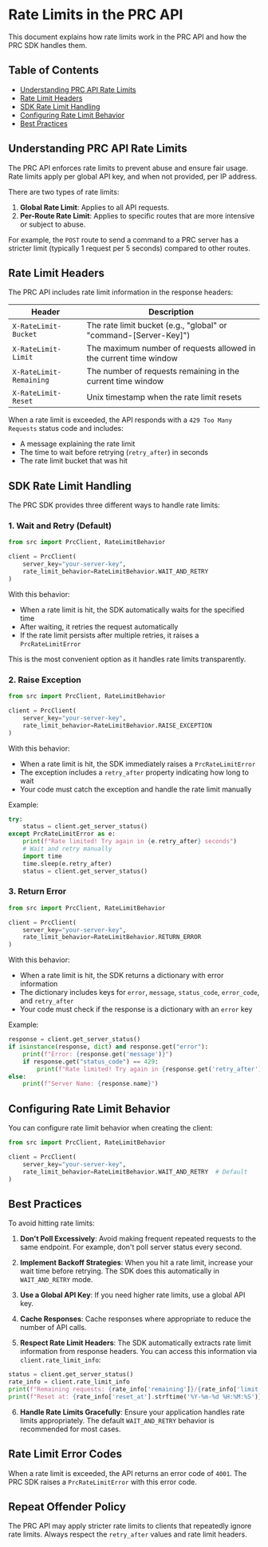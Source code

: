 # Rate Limits in the PRC API

This document explains how rate limits work in the PRC API and how the PRC SDK handles them.

## Table of Contents

- [Understanding PRC API Rate Limits](#understanding-prc-api-rate-limits)
- [Rate Limit Headers](#rate-limit-headers)
- [SDK Rate Limit Handling](#sdk-rate-limit-handling)
- [Configuring Rate Limit Behavior](#configuring-rate-limit-behavior)
- [Best Practices](#best-practices)

## Understanding PRC API Rate Limits

The PRC API enforces rate limits to prevent abuse and ensure fair usage. Rate limits apply per global API key, and when not provided, per IP address.

There are two types of rate limits:

1. **Global Rate Limit**: Applies to all API requests.
2. **Per-Route Rate Limit**: Applies to specific routes that are more intensive or subject to abuse.

For example, the `POST` route to send a command to a PRC server has a stricter limit (typically 1 request per 5 seconds) compared to other routes.

## Rate Limit Headers

The PRC API includes rate limit information in the response headers:

| Header | Description |
|--------|-------------|
| `X-RateLimit-Bucket` | The rate limit bucket (e.g., "global" or "command-[Server-Key]") |
| `X-RateLimit-Limit` | The maximum number of requests allowed in the current time window |
| `X-RateLimit-Remaining` | The number of requests remaining in the current time window |
| `X-RateLimit-Reset` | Unix timestamp when the rate limit resets |

When a rate limit is exceeded, the API responds with a `429 Too Many Requests` status code and includes:

- A message explaining the rate limit
- The time to wait before retrying (`retry_after`) in seconds
- The rate limit bucket that was hit

## SDK Rate Limit Handling

The PRC SDK provides three different ways to handle rate limits:

### 1. Wait and Retry (Default)

```python
from src import PrcClient, RateLimitBehavior

client = PrcClient(
    server_key="your-server-key",
    rate_limit_behavior=RateLimitBehavior.WAIT_AND_RETRY
)
```

With this behavior:
- When a rate limit is hit, the SDK automatically waits for the specified time
- After waiting, it retries the request automatically
- If the rate limit persists after multiple retries, it raises a `PrcRateLimitError`

This is the most convenient option as it handles rate limits transparently.

### 2. Raise Exception

```python
from src import PrcClient, RateLimitBehavior

client = PrcClient(
    server_key="your-server-key",
    rate_limit_behavior=RateLimitBehavior.RAISE_EXCEPTION
)
```

With this behavior:
- When a rate limit is hit, the SDK immediately raises a `PrcRateLimitError`
- The exception includes a `retry_after` property indicating how long to wait
- Your code must catch the exception and handle the rate limit manually

Example:

```python
try:
    status = client.get_server_status()
except PrcRateLimitError as e:
    print(f"Rate limited! Try again in {e.retry_after} seconds")
    # Wait and retry manually
    import time
    time.sleep(e.retry_after)
    status = client.get_server_status()
```

### 3. Return Error

```python
from src import PrcClient, RateLimitBehavior

client = PrcClient(
    server_key="your-server-key",
    rate_limit_behavior=RateLimitBehavior.RETURN_ERROR
)
```

With this behavior:
- When a rate limit is hit, the SDK returns a dictionary with error information
- The dictionary includes keys for `error`, `message`, `status_code`, `error_code`, and `retry_after`
- Your code must check if the response is a dictionary with an `error` key

Example:

```python
response = client.get_server_status()
if isinstance(response, dict) and response.get("error"):
    print(f"Error: {response.get('message')}")
    if response.get("status_code") == 429:
        print(f"Rate limited! Try again in {response.get('retry_after')} seconds")
else:
    print(f"Server Name: {response.name}")
```

## Configuring Rate Limit Behavior

You can configure rate limit behavior when creating the client:

```python
from src import PrcClient, RateLimitBehavior

client = PrcClient(
    server_key="your-server-key",
    rate_limit_behavior=RateLimitBehavior.WAIT_AND_RETRY  # Default
)
```

## Best Practices

To avoid hitting rate limits:

1. **Don't Poll Excessively**: Avoid making frequent repeated requests to the same endpoint. For example, don't poll server status every second.

2. **Implement Backoff Strategies**: When you hit a rate limit, increase your wait time before retrying. The SDK does this automatically in `WAIT_AND_RETRY` mode.

3. **Use a Global API Key**: If you need higher rate limits, use a global API key.

4. **Cache Responses**: Cache responses where appropriate to reduce the number of API calls.

5. **Respect Rate Limit Headers**: The SDK automatically extracts rate limit information from response headers. You can access this information via `client.rate_limit_info`:

```python
status = client.get_server_status()
rate_info = client.rate_limit_info
print(f"Remaining requests: {rate_info['remaining']}/{rate_info['limit']}")
print(f"Reset at: {rate_info['reset_at'].strftime('%Y-%m-%d %H:%M:%S')}")
```

6. **Handle Rate Limits Gracefully**: Ensure your application handles rate limits appropriately. The default `WAIT_AND_RETRY` behavior is recommended for most cases.

## Rate Limit Error Codes

When a rate limit is exceeded, the API returns an error code of `4001`. The PRC SDK raises a `PrcRateLimitError` with this error code.

## Repeat Offender Policy

The PRC API may apply stricter rate limits to clients that repeatedly ignore rate limits. Always respect the `retry_after` values and rate limit headers.

